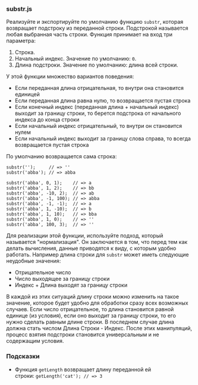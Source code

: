 ### substr.js

Реализуйте и экспортируйте по умолчанию функцию `substr`, которая возвращает подстроку из переданной строки. Подстрокой называется любая выбранная часть строки. Функция принимает на вход три параметра:

1.  Строка.
2.  Начальный индекс. Значение по умолчанию: `0`.
3.  Длина подстроки. Значение по умолчанию: длина всей строки.

У этой функции множество вариантов поведения:

-   Если переданная длина отрицательная, то внутри она становится единицей
-   Если переданная длина равна нулю, то возвращается пустая строка
-   Если конечный индекс (переданная длина + начальный индекс) выходит за границу строки, то берется подстрока от начального индекса до конца строки
-   Если начальный индекс отрицательный, то внутри он становится нулем
-   Если начальный индекс выходит за границу слова справа, то всегда возвращается пустая строка

По умолчанию возвращается сама строка:

```
substr('');     // => ''
substr('abba'); // => abba

```

```
substr('abba', 0, 1);    // => a
substr('abba', 1, 2);    // => bb
substr('abba', -10, 2);  // => ab
substr('abba', -1, 100); // => abba
substr('abba', -1, -1);  // => a
substr('abba', 1, -10);  // => b
substr('abba', 1, 10);   // => bba
substr('abba', 1, 0);    // => ''
substr('abba', 100, 3);  // => ''

```

Для реализации этой функции, используйте подход, который называется "нормализация". Он заключается в том, что перед тем как делать вычисления, данные приводятся к виду, с которым удобно работать. Например длина строки для `substr` может иметь следующие неудобные значения:

-   Отрицательное число
-   Число выходящее за границу строки
-   Индекс + Длина выходят за границу строки

В каждой из этих ситуаций длину строки можно изменить на такое значение, которое будет удобно для обработки сразу всех возможных случаев. Если число отрицательное, то длина становится равной единице (из условия), если оно выходит за границу строки, то его нужно сделать равным длине строки. В последнем случае длина должна стать числом Длина Строки - Индекс. После этих манипуляций, процесс взятия подстроки становится универсальным и не содержащим условия.

### Подсказки

-   Функция `getLength` возвращает длину переданной ей строки: `getLength('cat'); // => 3`